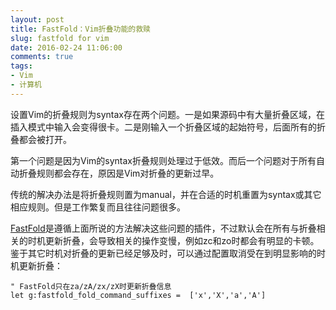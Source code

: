 ```yaml
---
layout: post
title: FastFold：Vim折叠功能的救赎
slug: fastfold for vim
date: 2016-02-24 11:06:00
comments: true
tags:
- Vim
- 计算机
---
```


设置Vim的折叠规则为syntax存在两个问题。一是如果源码中有大量折叠区域，在插入模式中输入会变得很卡。二是刚输入一个折叠区域的起始符号，后面所有的折叠都会被打开。

第一个问题是因为Vim的syntax折叠规则处理过于低效。而后一个问题对于所有自动折叠规则都会存在，原因是Vim对折叠的更新过早。

传统的解决办法是将折叠规则置为manual，并在合适的时机重置为syntax或其它相应规则。但是工作繁复而且往往问题很多。

[FastFold](https://github.com/Konfekt/FastFold)是遵循上面所说的方法解决这些问题的插件，不过默认会在所有与折叠相关的时机更新折叠，会导致相关的操作变慢，例如zc和zo时都会有明显的卡顿。鉴于其它时机对折叠的更新已经足够及时，可以通过配置取消受在到明显影响的时机更新折叠：

```vim
" FastFold只在za/zA/zx/zX时更新折叠信息
let g:fastfold_fold_command_suffixes =  ['x','X','a','A']
```

